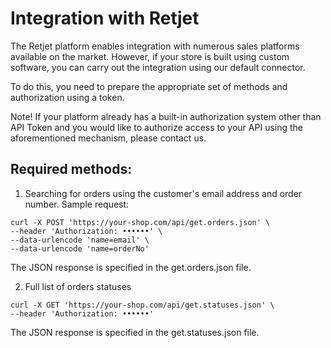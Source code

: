 # Integration with Retjet

The Retjet platform enables integration with numerous sales platforms available on the market. However, if your store is built using custom software, you can carry out the integration using our default connector.

To do this, you need to prepare the appropriate set of methods and authorization using a token.

Note! If your platform already has a built-in authorization system other than API Token and you would like to authorize access to your API using the aforementioned mechanism, please contact us.

## Required methods:

1. Searching for orders using the customer's email address and order number. Sample request:

```
curl -X POST 'https://your-shop.com/api/get.orders.json' \
--header 'Authorization: ••••••' \
--data-urlencode 'name=email' \
--data-urlencode 'name=orderNo'
```

The JSON response is specified in the get.orders.json file.


2. Full list of orders statuses
```
curl -X GET 'https://your-shop.com/api/get.statuses.json' \
--header 'Authorization: ••••••'
```

The JSON response is specified in the get.statuses.json file.
